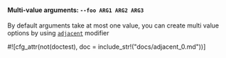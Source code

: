 #### Multi-value arguments: `--foo ARG1 ARG2 ARG3`

By default arguments take at most one value, you can create multi value options by using
[`adjacent`](crate::parsers::ParseCon::adjacent) modifier

#![cfg_attr(not(doctest), doc = include_str!("docs/adjacent_0.md"))]
